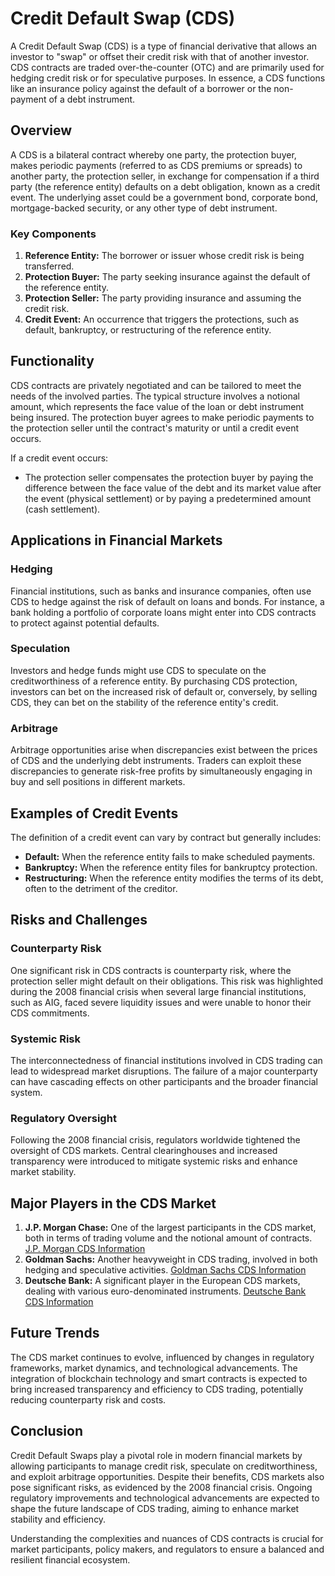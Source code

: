 # Credit Default Swap (CDS)

A Credit Default Swap (CDS) is a type of financial derivative that allows an investor to "swap" or offset their credit risk with that of another investor. CDS contracts are traded over-the-counter (OTC) and are primarily used for hedging credit risk or for speculative purposes. In essence, a CDS functions like an insurance policy against the default of a borrower or the non-payment of a debt instrument.

## Overview

A CDS is a bilateral contract whereby one party, the protection buyer, makes periodic payments (referred to as CDS premiums or spreads) to another party, the protection seller, in exchange for compensation if a third party (the reference entity) defaults on a debt obligation, known as a credit event. The underlying asset could be a government bond, corporate bond, mortgage-backed security, or any other type of debt instrument.

### Key Components

1. **Reference Entity:** The borrower or issuer whose credit risk is being transferred.
2. **Protection Buyer:** The party seeking insurance against the default of the reference entity.
3. **Protection Seller:** The party providing insurance and assuming the credit risk.
4. **Credit Event:** An occurrence that triggers the protections, such as default, bankruptcy, or restructuring of the reference entity.

## Functionality

CDS contracts are privately negotiated and can be tailored to meet the needs of the involved parties. The typical structure involves a notional amount, which represents the face value of the loan or debt instrument being insured. The protection buyer agrees to make periodic payments to the protection seller until the contract's maturity or until a credit event occurs.

If a credit event occurs:
- The protection seller compensates the protection buyer by paying the difference between the face value of the debt and its market value after the event (physical settlement) or by paying a predetermined amount (cash settlement).

## Applications in Financial Markets

### Hedging

Financial institutions, such as banks and insurance companies, often use CDS to hedge against the risk of default on loans and bonds. For instance, a bank holding a portfolio of corporate loans might enter into CDS contracts to protect against potential defaults.

### Speculation

Investors and hedge funds might use CDS to speculate on the creditworthiness of a reference entity. By purchasing CDS protection, investors can bet on the increased risk of default or, conversely, by selling CDS, they can bet on the stability of the reference entity's credit.

### Arbitrage

Arbitrage opportunities arise when discrepancies exist between the prices of CDS and the underlying debt instruments. Traders can exploit these discrepancies to generate risk-free profits by simultaneously engaging in buy and sell positions in different markets.

## Examples of Credit Events

The definition of a credit event can vary by contract but generally includes:
- **Default:** When the reference entity fails to make scheduled payments.
- **Bankruptcy:** When the reference entity files for bankruptcy protection.
- **Restructuring:** When the reference entity modifies the terms of its debt, often to the detriment of the creditor.

## Risks and Challenges

### Counterparty Risk

One significant risk in CDS contracts is counterparty risk, where the protection seller might default on their obligations. This risk was highlighted during the 2008 financial crisis when several large financial institutions, such as AIG, faced severe liquidity issues and were unable to honor their CDS commitments.

### Systemic Risk

The interconnectedness of financial institutions involved in CDS trading can lead to widespread market disruptions. The failure of a major counterparty can have cascading effects on other participants and the broader financial system.

### Regulatory Oversight

Following the 2008 financial crisis, regulators worldwide tightened the oversight of CDS markets. Central clearinghouses and increased transparency were introduced to mitigate systemic risks and enhance market stability.

## Major Players in the CDS Market

1. **J.P. Morgan Chase:** One of the largest participants in the CDS market, both in terms of trading volume and the notional amount of contracts. [J.P. Morgan CDS Information](https://www.jpmorganchase.com)
2. **Goldman Sachs:** Another heavyweight in CDS trading, involved in both hedging and speculative activities. [Goldman Sachs CDS Information](https://www.goldmansachs.com)
3. **Deutsche Bank:** A significant player in the European CDS markets, dealing with various euro-denominated instruments. [Deutsche Bank CDS Information](https://www.db.com)

## Future Trends

The CDS market continues to evolve, influenced by changes in regulatory frameworks, market dynamics, and technological advancements. The integration of blockchain technology and smart contracts is expected to bring increased transparency and efficiency to CDS trading, potentially reducing counterparty risk and costs.

## Conclusion

Credit Default Swaps play a pivotal role in modern financial markets by allowing participants to manage credit risk, speculate on creditworthiness, and exploit arbitrage opportunities. Despite their benefits, CDS markets also pose significant risks, as evidenced by the 2008 financial crisis. Ongoing regulatory improvements and technological advancements are expected to shape the future landscape of CDS trading, aiming to enhance market stability and efficiency. 

Understanding the complexities and nuances of CDS contracts is crucial for market participants, policy makers, and regulators to ensure a balanced and resilient financial ecosystem.